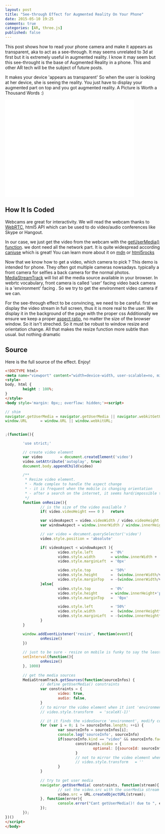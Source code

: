 ```yaml
---
layout: post
title: "See-through Effect for Augmented Reality On Your Phone"
date: 2015-05-10 19:25
comments: true
categories: [AR, three.js]
published: false
---
```


This post shows how to read your phone camera and make it appears as 
transparent, aka to act as a see-through.
It may seems unrelated to 3d at first but 
it is extremely useful in augmented reality.
I know it may seem but this see-throught is the base of Augmented 
Reality in a phone. 
This and other AR tech will be the subject of future posts.

It makes your device 'appears as transparent'
So when the user is looking at her device, she is seeing the reality.
You just have to display your augmented part on top
and you got augmented reality. A Picture is Worth a Thousand Words :)


<!-- more -->

<iframe width="420" height="315" src="//www.youtube.com/embed/q7uRkul5prI" frameborder="0" allowfullscreen></iframe>


## How It Is Coded
Webcams are great for interactivity. 
  We will read the webcam thanks to [WebRTC](http://www.webrtc.org/),
  html5 API which can be used to do video/audio conferences like  Skype or Hangout.

In our case, we just get the video from the webcam
  with the [getUserMedia\(\) function](https://w3c.github.io/mediacapture-main/getusermedia.html).
  we dont need all the network part.
  It is quite widespread according [caniuse](http://caniuse.com/#feat=stream) which is great!
  You can learn more about it 
  on [mdn](https://developer.mozilla.org/en-US/docs/Web/API/Navigator/getUserMedia)
  or [html5rocks](http://www.html5rocks.com/en/tutorials/getusermedia/intro/)


Now that we know how to get a video, which camera to pick ?
This demo is intended for phone. They often got multiple cameras nowsadays.
  typically a front camera for selfies
  a back camera for the normal photos.
[MediaStreamTrack](https://developer.mozilla.org/en-US/docs/Web/API/MediaStreamTrack) will list all the media source available in your browser. 
  In webrtc vocabulary,
  front camera is called 'user' facing video
  back camera is a 'environment' facing .
  So we try to get the environment video camera if we can.
  


For the see-through effect to be convincing, we need to be careful.
  first we display the video stream in full screen, thus it 
  is more real to the user.
  We display it in the background of the page with the proper css
Additionally we ensure we keep a proper 
  [aspect ratio](http://en.wikipedia.org/wiki/Aspect_ratio_%28image%29),
  no matter the size of the browser window. 
  So it isn't streched.
So it must be robust to window resize and orientation change.
  All that makes the resize function more subtle than usual.
  but nothing dramatic

## Source

Here is the full source of the effect. Enjoy!
  
  
```html
<!DOCTYPE html>
<meta name="viewport" content="width=device-width, user-scalable=no, minimum-scale=1.0, maximum-scale=1.0">
<style>
body, html {
        height : 100%;
}
</style>
<body style='margin: 0px;; overflow: hidden;'><script>

// shim
navigator.getUserMedia = navigator.getUserMedia || navigator.webkitGetUserMedia || navigator.mozGetUserMedia || navigator.msGetUserMedia;
window.URL      = window.URL || window.webkitURL;
        

;(function(){

        'use strict;'

        // create video element
        var video        = document.createElement('video')
        video.setAttribute('autoplay', true)
        document.body.appendChild(video)

        /**
         * Resize video element. 
         * - Made complex to handle the aspect change 
         * - it is frequent when the mobile is changing orientation
         * - after a search on the internet, it seems hard/impossible to prevent browser from changing orientation :(
         */
        function onResize(){
                // is the size of the video available ?
                if( video.videoHeight === 0 )   return

                var videoAspect = video.videoWidth / video.videoHeight
                var windowAspect = window.innerWidth / window.innerHeight

                // var video = document.querySelector('video')
                video.style.position = 'absolute'

                if( videoAspect < windowAspect ){
                        video.style.left        = '0%'
                        video.style.width       = window.innerWidth + 'px'
                        video.style.marginLeft  = '0px'

                        video.style.top         = '50%'
                        video.style.height      =  (window.innerWidth/videoAspect) + 'px'
                        video.style.marginTop   = -(window.innerWidth/videoAspect) /2 + 'px'                        
                }else{
                        video.style.top         = '0%'
                        video.style.height      = window.innerHeight+'px'
                        video.style.marginTop   =  '0px'

                        video.style.left        = '50%'
                        video.style.width       =  (window.innerHeight*videoAspect) + 'px'
                        video.style.marginLeft  = -(window.innerHeight*videoAspect)/2 + 'px'
                }
        }

        window.addEventListener('resize', function(event){
                onResize()
        })
        
        // just to be sure - resize on mobile is funky to say the least
        setInterval(function(){
                onResize()
        }, 1000)
        
        // get the media sources
        MediaStreamTrack.getSources(function(sourceInfos) {
                // define getUserMedia() constraints
                var constraints = {
                        video: true,
                        audio: false,                        
                }
                // to mirror the video element when it isnt 'environment'
                // video.style.transform   = 'scaleX(-1)'

                // it it finds the videoSource 'environment', modify constraints.video
                for (var i = 0; i != sourceInfos.length; ++i) {
                        var sourceInfo = sourceInfos[i];
                        console.log('sourceInfo', sourceInfo)
                        if(sourceInfo.kind == "video" && sourceInfo.facing == "environment") {
                                constraints.video = {
                                        optional: [{sourceId: sourceInfo.id}]
                                }
                                // not to mirror the video element when it is 'environment'
                                // video.style.transform   = ''
                        }
                }
              
                // try to get user media
                navigator.getUserMedia( constraints, function(stream){
                        // set the video.src with the userMedia stream
                        video.src = URL.createObjectURL(stream);
                }, function(error){
                        console.error("Cant getUserMedia()! due to ", error);
                });
        });
})()
</script>
</body>
```
